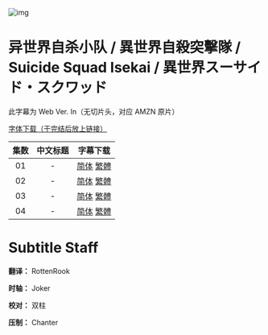 ![img](https://p.inari.site/kitauji/202406/29/SuicideSquadIsekai.png)

# 异世界自杀小队 / 異世界自殺突擊隊 / Suicide Squad Isekai / 異世界スーサイド・スクワッド

此字幕为 Web Ver. In（无切片头，对应 AMZN 原片）

[字体下载（于完结后放上链接）]()

|集数|中文标题|字幕下载|
|:-:|:-:|:-:|
|01|-|[简体](<[KitaujiSub] Suicide Squad Isekai - 01.chs.ass>) [繁體](<[KitaujiSub] Suicide Squad Isekai - 01.cht.ass>)|
|02|-|[简体](<[KitaujiSub] Suicide Squad Isekai - 02.chs.ass>) [繁體](<[KitaujiSub] Suicide Squad Isekai - 02.cht.ass>)|
|03|-|[简体](<[KitaujiSub] Suicide Squad Isekai - 03.chs.ass>) [繁體](<[KitaujiSub] Suicide Squad Isekai - 03.cht.ass>)|
|04|-|[简体](<[KitaujiSub] Suicide Squad Isekai - 04.chs.ass>) [繁體](<[KitaujiSub] Suicide Squad Isekai - 04.cht.ass>)|

# Subtitle Staff

**翻译：** RottenRook

**时轴：** Joker

**校对：** 双柱

**压制：** Chanter
